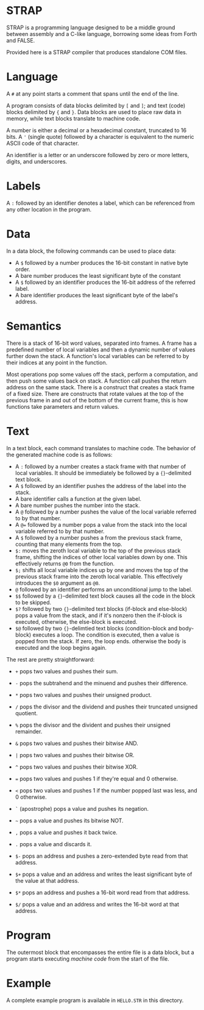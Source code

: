 STRAP
=====

STRAP is a programming language designed to be a middle ground between
assembly and a C-like language, borrowing some ideas from Forth and FALSE.

Provided here is a STRAP compiler that produces standalone COM files.

Language
========

A `#` at any point starts a comment that spans until the end of the line.

A program consists of data blocks delimited by `[` and `]`; and text (code)
blocks delimited by `{` and `}`. Data blocks are used to place raw data in
memory, while text blocks translate to machine code.

A number is either a decimal or a hexadecimal constant, truncated to 16 bits.
A `'` (single quote) followed by a character is equivalent to the numeric
ASCII code of that character.

An identifier is a letter or an underscore followed by zero or more letters,
digits, and underscores.

Labels
======

A `:` followed by an identifier denotes a label, which can be referenced from
any other location in the program.

Data
====

In a data block, the following commands can be used to place data:

 * A `$` followed by a number produces the 16-bit constant in native byte
   order.
 * A bare number produces the least significant byte of the constant
 * A `$` followed by an identifier produces the 16-bit address of the referred
   label.
 * A bare identifier produces the least significant byte of the label's
   address.

Semantics
=========

There is a stack of 16-bit word values, separated into frames. A frame has a
predefined number of local variables and then a dynamic number of values
further down the stack. A function's local variables can be referred to by
their indices at any point in the function.

Most operations pop some values off the stack, perform a computation, and then
push some values back on stack. A function call pushes the return address on
the same stack. There is a construct that creates a stack frame of a fixed
size. There are constructs that rotate values at the top of the previous frame
in and out of the bottom of the current frame, this is how functions take
parameters and return values.

Text
====

In a text block, each command translates to machine code. The behavior of the
generated machine code is as follows:

 * A `:` followed by a number creates a stack frame with that number of local
   variables. It should be immediately be followed by a `{}`-delimited text
   block.
 * A `$` followed by an identifier pushes the address of the label into the
   stack.
 * A bare identifier calls a function at the given label.
 * A bare number pushes the number into the stack.
 * A `@` followed by a number pushes the value of the local variable referred 
   to by that number.
 * A `@=` followed by a number pops a value from the stack into the local
   variable referred to by that number.
 * A `$` followed by a number pushes a from the previous stack frame, counting 
   that many elements from the top.
 * `$:` moves the zeroth local variable to the top of the previous stack
   frame, shifting the indices of other local variables down by one. This
   effectively returns `@0` from the function.
 * `$;` shifts all local variable indices up by one and moves the top of the
   previous stack frame into the zeroth local variable. This effectively
   introduces the `$0` argument as `@0`.
 * `@` followed by an identifier performs an unconditional jump to the label.
 * `$$` followed by a `{}`-delimited text block causes all the code in the
   block to be skipped.
 * `$?` followed by two `{}`-delimited text blocks (if-block and else-block)
   pops a value from the stack, and if it's nonzero then the if-block is
   executed, otherwise, the else-block is executed.
 * `$@` followed by two `{}`-delimtied text blocks (condition-block and
   body-block) executes a loop. The condition is executed, then a value is
   popped from the stack. If zero, the loop ends. otherwise the body is
   executed and the loop begins again.

 The rest are pretty straightforward:

 * `+` pops two values and pushes their sum.
 * `-` pops the subtrahend and the minuend and pushes their difference.
 * `*` pops two values and pushes their unsigned product.
 * `/` pops the divisor and the dividend and pushes their truncated unsigned 
   quotient.
 * `%` pops the divisor and the divident and pushes their unsigned remainder.
 * `&` pops two values and pushes their bitwise AND.
 * `|` pops two values and pushes their bitwise OR.
 * `^` pops two values and pushes their bitwise XOR.
 * `=` pops two values and pushes 1 if they're equal and 0 otherwise.
 * `<` pops two values and pushes 1 if the number popped last was less, and
   0 otherwise.
 * `` ` `` (apostrophe) pops a value and pushes its negation.
 * `~` pops a value and pushes its bitwise NOT.
 * `,` pops a value and pushes it back twice.
 * `.` pops a value and discards it.
 

 * `$-` pops an address and pushes a zero-extended byte read from that
   address.
 * `$+` pops a value and an address and writes the least significant byte of
   the value at that address.
 * `$*` pops an address and pushes a 16-bit word read from that address.
 * `$/` pops a value and an address and writes the 16-bit word at that
   address.

Program
=======

The outermost block that encompasses the entire file is a data block, but a 
program starts executing _machine code_ from the start of the file.

Example
=======

A complete example program is available in `HELLO.STR` in this directory.
